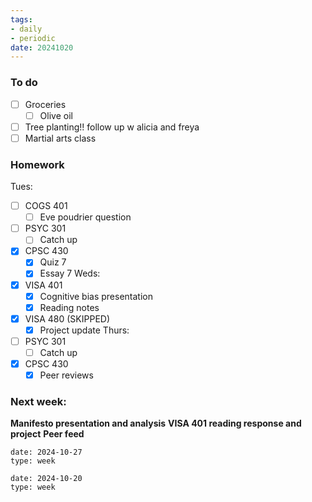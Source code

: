 ```yaml
---
tags:
- daily
- periodic
date: 20241020
---
```


### To do 
- [ ] Groceries
	- [ ] Olive oil
- [ ] Tree planting!! follow up w alicia and freya
- [ ] Martial arts class

### Homework
Tues:
- [ ] COGS 401 
	- [ ] Eve poudrier question
- [ ] PSYC 301
	- [ ] Catch up
- [x] CPSC 430
	- [x] Quiz 7
	- [x] Essay 7
Weds:
- [x] VISA 401
	- [x] Cognitive bias presentation
	- [x] Reading notes
- [x] VISA 480 (SKIPPED)
	- [x] Project update
Thurs:
- [ ] PSYC 301
	- [ ] Catch up
- [x] CPSC 430
	- [x] Peer reviews

### Next week:
**Manifesto presentation and analysis**
**VISA 401 reading response and project**
**Peer feed**

```gEvent
date: 2024-10-27
type: week
```


```gEvent
date: 2024-10-20
type: week
```


